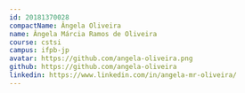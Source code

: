 ```yaml
---
id: 20181370028
compactName: Ângela Oliveira
name: Ângela Márcia Ramos de Oliveira
course: cstsi
campus: ifpb-jp
avatar: https://github.com/angela-oliveira.png
github: https://github.com/angela-oliveira
linkedin: https://www.linkedin.com/in/angela-mr-oliveira/
---
```

